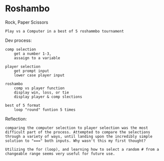 # Roshambo

Rock, Paper Scissors
    
    Play vs a Computer in a best of 5 roshammbo tournament

Dev process:

    comp selection
        get a number 1-3,
        assaign to a variable
    
    player selection
        get prompt input
        lower case player input

    roshambo
        comp vs player function
        display win, loss, or tie
        display player & comp slections

    best of 5 format
        loop "round" funtion 5 times

Reflection: 

    comparing the computer selection to player selection was the most difficult part of the process. Attempted to compare the selections through a variety of ways, until landing upon the incredibly simple solution to "===" both inputs. Why wasn't this my first thought? 

    Utilizing the for (loop), and learning how to select a random # from a changeable range seems very useful for future use.
